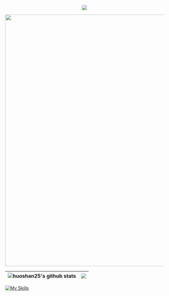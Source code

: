 <p align="center">
    <!-- https://github.com/kyechan99/capsule-render -->
    <img src="https://capsule-render.vercel.app/api?type=waving&color=timeGradient&height=300&&section=header&text=HI%20THERE&fontSize=90&fontAlign=50&fontAlignY=30&desc=I%20am%20HuoShan!&descAlign=50&descSize=30&descAlignY=60&animation=twinkling" />
</p>

<img width="800" src="https://github-readme-activity-graph.vercel.app/graph?username=huoshan25&hide_border=true&area=true&theme=github-compact" />


| <a> <img align="center" src="https://github-readme-stats.vercel.app/api?username=huoshan25&show_icons=true&include_all_commits=true&title_color=1E80FF&hide_border=true" alt="huoshan25's github stats" /> </a> | <a> <img align="center" src="https://github-readme-stats.vercel.app/api/top-langs/?username=huoshan25&layout=compact&title_color=1E80FF&hide_border=true" /> </a> | 
| ------------- | ------------- |

[![My Skills](https://skillicons.dev/icons?i=js,ts,nest,python,rust,react,next,vue,nuxt)](https://skillicons.dev)
